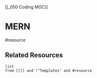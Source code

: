 [[_050 Coding MOC]]

# MERN
#resource 


## Related Resources
```dataview
list
from [[]] and !"Templates" and #resource
```